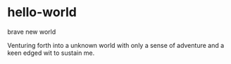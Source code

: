 # hello-world
brave new world

Venturing forth into a unknown world with only a sense of adventure and a keen edged wit to sustain me.
